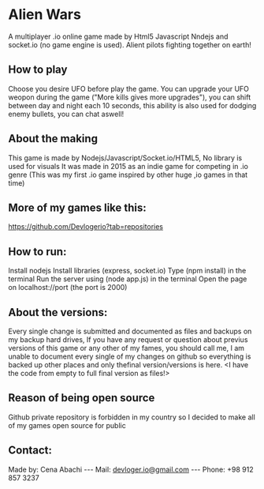 # Alien Wars
A multiplayer .io online game made by Html5 Javascript Nndejs and socket.io (no game engine is used).
Alient pilots fighting together on earth!

## How to play
Choose you desire UFO before play the game.
You can upgrade your UFO weopon during the game ("More kills gives more upgrades"), you can shift between day and night each 10 seconds, this ability is also used for dodging enemy bullets, you can chat aswell!

## About the making
This game is made by Nodejs/Javascript/Socket.io/HTML5, No library is used for visuals
It was made in 2015 as an indie game for competing in .io genre (This was my first .io game inspired by other huge ,io games in that time)

## More of my games like this:
https://github.com/Devlogerio?tab=repositories

## How to run:
Install nodejs
Install libraries (express, socket.io)
Type (npm install) in the terminal
Run the server using (node app.js) in the terminal
Open the page on localhost://port (the port is 2000)

## About the versions:
Every single change is submitted and documented as files and backups on my backup hard drives, If you have any request or question about previus versions of this game or any other of my fames, you should call me, I am unable to document every single of my changes on github so everything is backed up other places and only thefinal version/versions is here.
<I have the code from empty to full final version as files!>

## Reason of being open source
Github private repository is forbidden in my country so I decided to make all of my games open source for public

## Contact:
Made by: Cena Abachi --- 
Mail: devloger.io@gmail.com --- 
Phone: +98 912 857 3237

